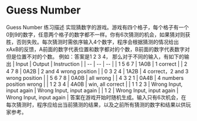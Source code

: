 # Guess Number  
Guess Number
练习描述
实现猜数字的游戏。游戏有四个格子，每个格子有一个0到9的数字，任意两个格子的数字都不一样。你有6次猜测的机会，如果猜对则获胜，否则失败。每次猜测时需依序输入4个数字，程序会根据猜测的情况给出xAxB的反馈，A前面的数字代表位置和数字都对的个数，B前面的数字代表数字对但是位置不对的个数。
例如：答案是1 2 3 4， 那么对于不同的输入，有如下的输出
| Input | Output | Instruction |
| -- | -- | -- |
| 1 5 6 7 | 1A0B | 1 correct |
| 2 4 7 8 |	0A2B | 2 and 4 wrong position |
| 0 3 2 4 | 1A2B | 4 correct，2 and 3 wrong position |
| 5 6 7 8 | 0A0B | all wrong |
| 4 3 2 1 |	0A4B | 4 numbers position wrong |
| 1 2 3 4 |	4A0B | win, all correct |
| 1 1 2 3 |	Wrong Input, input again | Wrong Input, input again |
| 1 2 | Wrong Input, input again | Wrong Input, input again |
答案在游戏开始时随机生成。输入只有6次机会，在每次猜测时，程序应给出当前猜测的结果，以及之前所有猜测的数字和结果以供玩家参考。
